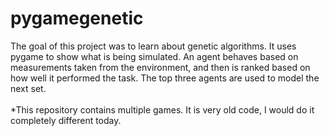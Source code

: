 # pygamegenetic
The goal of this project was to learn about genetic algorithms. It uses pygame to show what is being simulated. An agent behaves based on measurements taken from the environment, and then is ranked based on how well it performed the task. The top three agents are used to model the next set.
\
\
*This repository contains multiple games. It is very old code, I would do it completely different today.
